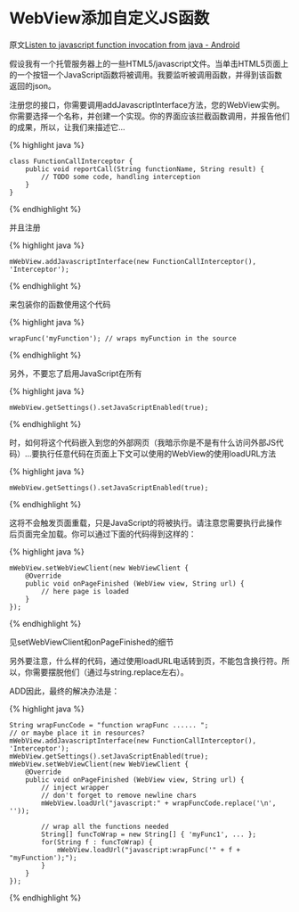 # WebView添加自定义JS函数

原文[Listen to javascript function invocation from java - Android](http://stackoverflow.com/questions/9306801/listen-to-javascript-function-invocation-from-java-android)


假设我有一个托管服务器上的一些HTML5/javascript文件。当单击HTML5页面上的一个按钮一个JavaScript函数将被调用。我要监听被调用函数，并得到该函数返回的json。

注册您的接口，你需要调用addJavascriptInterface方法，您的WebView实例。你需要选择一个名称，并创建一个实现。你的界面应该拦截函数调用，并报告他们的成果，所以，让我们来描述它...

{% highlight java %}

    class FunctionCallInterceptor {
        public void reportCall(String functionName, String result) {
            // TODO some code, handling interception
        }
    }

{% endhighlight %}

并且注册

{% highlight java %}

    mWebView.addJavascriptInterface(new FunctionCallInterceptor(), 'Interceptor');

{% endhighlight %}

来包装你的函数使用这个代码

{% highlight java %}

    wrapFunc('myFunction'); // wraps myFunction in the source

{% endhighlight %}

另外，不要忘了启用JavaScript在所有

{% highlight java %}

    mWebView.getSettings().setJavaScriptEnabled(true);

{% endhighlight %}

时，如何将这个代码嵌入到您的外部网页（我暗示你是不是有什么访问外部JS代码）...要执行任意代码在页面上下文可以使用的WebView的使用loadURL方法

{% highlight java %}

    mWebView.getSettings().setJavaScriptEnabled(true);

{% endhighlight %}

这将不会触发页面重载，只是JavaScript的将被执行。请注意您需要执行此操作后页面完全加载。你可以通过下面的代码得到这样的：

{% highlight java %}

    mWebView.setWebViewClient(new WebViewClient {
        @Override
        public void onPageFinished (WebView view, String url) {
            // here page is loaded
        }
    });

{% endhighlight %}


见setWebViewClient和onPageFinished的细节

另外要注意，什么样的代码，通过使用loadURL电话转到页，不能包含换行符。所以，你需要摆脱他们（通过与string.replace左右）。

ADD因此，最终的解决办法是：

{% highlight java %}

    String wrapFuncCode = "function wrapFunc ...... ";
    // or maybe place it in resources?
    mWebView.addJavascriptInterface(new FunctionCallInterceptor(), 'Interceptor');
    mWebView.getSettings().setJavaScriptEnabled(true);
    mWebView.setWebViewClient(new WebViewClient {
        @Override
        public void onPageFinished (WebView view, String url) {
            // inject wrapper
            // don't forget to remove newline chars
            mWebView.loadUrl("javascript:" + wrapFuncCode.replace('\n', ''));

            // wrap all the functions needed
            String[] funcToWrap = new String[] { 'myFunc1', ... };
            for(String f : funcToWrap) {
                mWebView.loadUrl("javascript:wrapFunc('" + f + "myFunction');");  
            }  
        }
    });

{% endhighlight %}